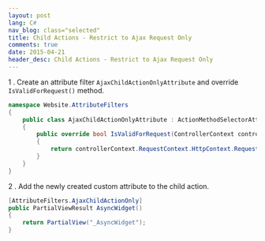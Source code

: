 ```yaml
---
layout: post
lang: C#
nav_blog: class="selected"
title: Child Actions - Restrict to Ajax Request Only
comments: true
date: 2015-04-21
header_desc: Child Actions - Restrict to Ajax Request Only
---
```

1 . Create an attribute filter `AjaxChildActionOnlyAttribute` and override `IsValidForRequest()` method.

```cs
namespace Website.AttributeFilters
{
    public class AjaxChildActionOnlyAttribute : ActionMethodSelectorAttribute
    {
        public override bool IsValidForRequest(ControllerContext controllerContext, System.Reflection.MethodInfo methodInfo)
        {
            return controllerContext.RequestContext.HttpContext.Request.IsAjaxRequest() || controllerContext.IsChildAction;
        }
    }
}
```

2 . Add the newly created custom attribute to the child action.

```cs
[AttributeFilters.AjaxChildActionOnly]
public PartialViewResult AsyncWidget()
{
    return PartialView("_AsyncWidget");
}
```
